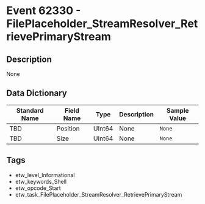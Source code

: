 # Event 62330 - FilePlaceholder_StreamResolver_RetrievePrimaryStream

## Description
None

## Data Dictionary
|Standard Name|Field Name|Type|Description|Sample Value|
|---|---|---|---|---|
|TBD|Position|UInt64|None|`None`|
|TBD|Size|UInt64|None|`None`|

## Tags
* etw_level_Informational
* etw_keywords_Shell
* etw_opcode_Start
* etw_task_FilePlaceholder_StreamResolver_RetrievePrimaryStream